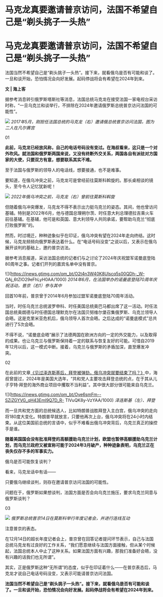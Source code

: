 # 马克龙真要邀请普京访问，法国不希望自己是“剃头挑子一头热”

# 马克龙真要邀请普京访问，法国不希望自己是“剃头挑子一头热”

法国当然不希望自己是“剃头挑子一头热”。接下来，就看俄乌是否有可能和谈了。一旦和谈开始，恐怕情况会向好发展。起码停战将会有希望在2024年到来。

**文 | 海上客**

据参考消息转引俄罗斯塔斯社等消息，法国总统马克龙在接受法国一家电视台采访时称，“一旦乌克兰和谈举行，不排除在2024年邀请俄罗斯总统普京访问法国的可能性”。

![](https://inews.gtimg.com/om_bt/OwBjOw_2KAkQlRxIcHnG7NDPkuGupjdNGLVU1MxeRT-C8AA/1000)
_2017年5月，刚担任法国总统的马克龙（右）邀请俄总统普京访问法国，图为二人在凡尔赛宫_

01

**此前，马克龙已经放风称，自己的电话号码没有变过。在海叔看来，这只是一个对外吹风。就法国和俄罗斯两国来说，又没有终断外交关系，两国各自有派驻对方国家的大使，只要双方有意，想要联系其实不难。**

至于法国与俄罗斯的领导人的电话线，想要接通，也不是难事。

要知道，在俄乌冲突之前，马克龙可是曾经前往莫斯科斡旋的。那长桌相谈的镜头，至今令人记忆犹新呢！

![](https://inews.gtimg.com/om_bt/OxCra0rWxAdyAej9COxxmnYFAUbkBGbvgtcTNErqTSr_IAA/1000)
_2022年俄乌冲突之前，马克龙（右）曾前往莫斯科斡旋_

但随着俄乌冲突爆发，马克龙不得不表示出力挺乌克兰的姿态。其间，他也曾访问基辅。特别是2022年6月，他与德国总理朔尔茨、时任意大利总理德拉吉乘火车前往基辅。在基辅，他可是和英国、意大利领导人共同承诺，要帮助乌克兰“彻底打败俄罗斯”的。

然而，时过境迁，种种迹象似乎在印证，俄乌冲突有望在2024年走向终结。这时候，马克龙频频向俄罗斯表达着什么。在“电话号码没变”之说以后，又表示在俄乌展开谈判的基础上，邀约普京访法。

据参考消息报道，采访法国总统的记者们与之讨论了2024年庆祝盟军诺曼底登陆80周年之事。记者们开列的嘉宾名单中没有普京。

![](https://inews.gtimg.com/om_bt/O2t4n3W40K8Ulscq5s00QDh-_W-
QAj_6tZlO29eFhLyH0AA/1000) _2014年6月，在法国举办的诺曼底登陆70周年庆祝活动，普京（右1）参与其中_

回首10年前，普京曾于2014年6月参加过盟军诺曼底登陆70周年活动。

当时，时任乌克兰总统波罗申科、时任美国总统奥巴马都出席了这一活动。时任法国总统奥朗德与时任德国总理默克尔在法国贝努维尔堡召集俄罗斯、乌克兰领导人会晤。这是克里米亚危机后，俄乌领导人首次会晤。之后达成的“诺曼底模式”总共进行了5次会晤。

不得不说，“诺曼底会晤”展示了法德两国在欧洲方向的一定的外交能力，以及取得的成果。也让乌克兰与俄罗斯保持着一定的联系与恢复友好的可能。可惜自2019年12月以后，这一模式中断。接着，乌克兰与俄罗斯的矛盾加深，直至爆发冲突。

02

在此前的文章[《见过泽连斯基后，拜登被弹劾，俄乌冲突就要结束了吗？》](https://news.qq.com/rain/a/20231215A01HLS00)中，海叔曾提过，2024年是美国大选年，“共和党人主要攻击拜登总统的点，在于其从儿子亨特·拜登的海外商业项目中攫取不当利益”。其中很大部分很可能来自乌克兰。

![](https://inews.gtimg.com/om_bt/Oye6smFm--SZiZGYVG_qH43Eml9Q7D_R-
TlVuQK8y-VzYAA/1000) _泽连斯基（左）、拜登_

而一旦共和党方面的总统候选人，比如特朗普战胜拜登入主白宫，俄乌冲突的走向将180度大变化。特朗普早就放言，只要他再次上台，俄乌冲突将在24小时内结束。从这位美国前总统的言语中，似乎不难看出俄乌冲突背后，乌克兰真正的操控手是谁。

**随着美国国会没有批准拜登的高额援助乌克兰计划，欧盟也暂停高额援助乌克兰计划，而乌克兰政府又被宣称可能于2024年3月破产，种种迹象表明，乌克兰正在丧失仅存不多的军事实力。**

俄乌是否可能恢复谈判？

看来，马克龙话中有话——

只要俄乌继续谈判，则存在邀请普京访问法国的可能性。

问题在于，俄罗斯如果想谈判，法国方面是否会向乌克兰施压，要求乌克兰同意与俄罗斯谈判？

03

![](https://inews.gtimg.com/om_bt/OMRYAdyFHKjFh64BwweIYWQ7V2nbZ9FSrYWNA9tEi3IaQAA/1000)
_俄罗斯总统普京14日在莫斯科举行年度记者会，并进行连线互动_

注意普京的表态。

在12月14日的超长年度记者会上，普京曾在回答记者提问环节表示，自己与法国总统马克龙有过良好的工作关系，“我们愿意继续与法国方面接触，但从某个时候起，法国总统本人中止了这种关系。如果法国方面有兴趣，那我们准备好会晤，没有兴趣的话我们也无所谓”。

其实，正是俄罗斯这种“无所谓”的态度，似乎在印证着什么——在普京表态后，马克龙才说自己电话号码没变，又表示可能请普京访问法国。

**法国当然不希望自己是“剃头挑子一头热”。接下来，就看俄乌是否有可能和谈了。一旦和谈开始，恐怕情况会向好发展。起码停战将会有希望在2024年到来。**

